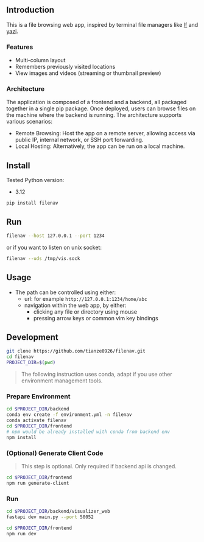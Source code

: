 ## Introduction

This is a file browsing web app, inspired by terminal file managers like [lf](https://github.com/gokcehan/lf) and [yazi](https://github.com/sxyazi/yazi).

### Features

- Multi-column layout
- Remembers previously visited locations
- View images and videos (streaming or thumbnail preview)

### Architecture

The application is composed of a frontend and a backend, all packaged together in a single pip package. Once deployed, users can browse files on the machine where the backend is running. The architecture supports various scenarios:

- Remote Browsing: Host the app on a remote server, allowing access via public IP, internal network, or SSH port forwarding.
- Local Hosting: Alternatively, the app can be run on a local machine.

## Install

Tested Python version:

- 3.12

```
pip install filenav
```

## Run

```sh
filenav --host 127.0.0.1 --port 1234
```

or if you want to listen on unix socket:

```sh
filenav --uds /tmp/vis.sock
```

## Usage

- The path can be controlled using either:
  - url: for example `http://127.0.0.1:1234/home/abc`
  - navigation within the web app, by either:
    - clicking any file or directory using mouse
    - pressing arrow keys or common vim key bindings

## Development

```sh
git clone https://github.com/tianze0926/filenav.git
cd filenav
PROJECT_DIR=$(pwd)
```

> The following instruction uses conda, adapt if you use other environment management tools.

### Prepare Environment

```sh
cd $PROJECT_DIR/backend
conda env create -f environment.yml -n filenav
conda activate filenav
cd $PROJECT_DIR/frontend
# npm would be already installed with conda from backend env
npm install
```

### (Optional) Generate Client Code

> This step is optional. Only required if backend api is changed.

```sh
cd $PROJECT_DIR/frontend
npm run generate-client
```

### Run

```sh
cd $PROJECT_DIR/backend/visualizer_web
fastapi dev main.py --port 50052
```

```sh
cd $PROJECT_DIR/frontend
npm run dev
```
